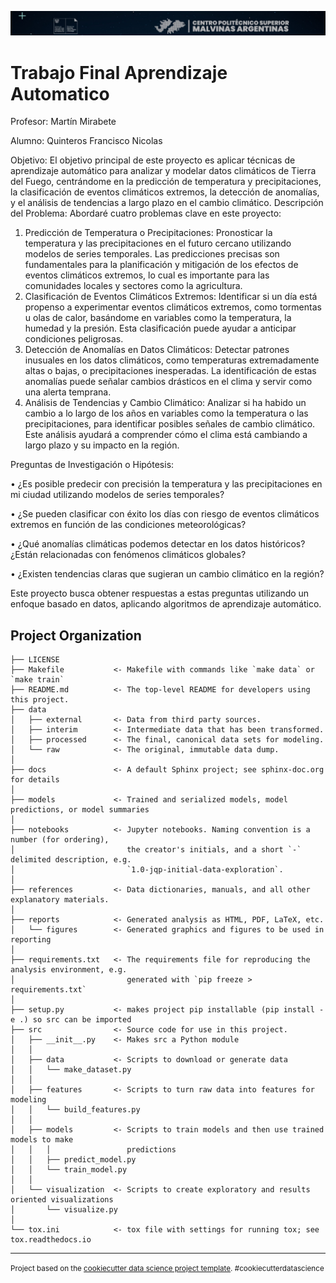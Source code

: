 ![Texto alternativo](docs/logo.jpg)


Trabajo Final Aprendizaje Automatico
==============================

Profesor:
Martín Mirabete

Alumno:
Quinteros Francisco Nicolas

Objetivo:
El objetivo principal de este proyecto es aplicar técnicas de aprendizaje automático para
analizar y modelar datos climáticos de Tierra del Fuego, centrándome en la predicción de
temperatura y precipitaciones, la clasificación de eventos climáticos extremos, la detección de
anomalías, y el análisis de tendencias a largo plazo en el cambio climático.
Descripción del Problema:
Abordaré cuatro problemas clave en este proyecto:
1. Predicción de Temperatura o Precipitaciones: Pronosticar la temperatura y las
precipitaciones en el futuro cercano utilizando modelos de series temporales. Las
predicciones precisas son fundamentales para la planificación y mitigación de los
efectos de eventos climáticos extremos, lo cual es importante para las comunidades
locales y sectores como la agricultura.
2. Clasificación de Eventos Climáticos Extremos: Identificar si un día está propenso a
experimentar eventos climáticos extremos, como tormentas u olas de calor,
basándome en variables como la temperatura, la humedad y la presión. Esta
clasificación puede ayudar a anticipar condiciones peligrosas.
3. Detección de Anomalías en Datos Climáticos: Detectar patrones inusuales en los datos
climáticos, como temperaturas extremadamente altas o bajas, o precipitaciones
inesperadas. La identificación de estas anomalías puede señalar cambios drásticos en
el clima y servir como una alerta temprana.
4. Análisis de Tendencias y Cambio Climático: Analizar si ha habido un cambio a lo largo
de los años en variables como la temperatura o las precipitaciones, para identificar
posibles señales de cambio climático. Este análisis ayudará a comprender cómo el
clima está cambiando a largo plazo y su impacto en la región.

Preguntas de Investigación o Hipótesis:

• ¿Es posible predecir con precisión la temperatura y las precipitaciones en mi ciudad
utilizando modelos de series temporales?

• ¿Se pueden clasificar con éxito los días con riesgo de eventos climáticos extremos en
función de las condiciones meteorológicas?

• ¿Qué anomalías climáticas podemos detectar en los datos históricos? ¿Están
relacionadas con fenómenos climáticos globales?

• ¿Existen tendencias claras que sugieran un cambio climático en la región?

Este proyecto busca obtener respuestas a estas preguntas utilizando un enfoque basado en
datos, aplicando algoritmos de aprendizaje automático.

Project Organization
------------

    ├── LICENSE
    ├── Makefile           <- Makefile with commands like `make data` or `make train`
    ├── README.md          <- The top-level README for developers using this project.
    ├── data
    │   ├── external       <- Data from third party sources.
    │   ├── interim        <- Intermediate data that has been transformed.
    │   ├── processed      <- The final, canonical data sets for modeling.
    │   └── raw            <- The original, immutable data dump.
    │
    ├── docs               <- A default Sphinx project; see sphinx-doc.org for details
    │
    ├── models             <- Trained and serialized models, model predictions, or model summaries
    │
    ├── notebooks          <- Jupyter notebooks. Naming convention is a number (for ordering),
    │                         the creator's initials, and a short `-` delimited description, e.g.
    │                         `1.0-jqp-initial-data-exploration`.
    │
    ├── references         <- Data dictionaries, manuals, and all other explanatory materials.
    │
    ├── reports            <- Generated analysis as HTML, PDF, LaTeX, etc.
    │   └── figures        <- Generated graphics and figures to be used in reporting
    │
    ├── requirements.txt   <- The requirements file for reproducing the analysis environment, e.g.
    │                         generated with `pip freeze > requirements.txt`
    │
    ├── setup.py           <- makes project pip installable (pip install -e .) so src can be imported
    ├── src                <- Source code for use in this project.
    │   ├── __init__.py    <- Makes src a Python module
    │   │
    │   ├── data           <- Scripts to download or generate data
    │   │   └── make_dataset.py
    │   │
    │   ├── features       <- Scripts to turn raw data into features for modeling
    │   │   └── build_features.py
    │   │
    │   ├── models         <- Scripts to train models and then use trained models to make
    │   │   │                 predictions
    │   │   ├── predict_model.py
    │   │   └── train_model.py
    │   │
    │   └── visualization  <- Scripts to create exploratory and results oriented visualizations
    │       └── visualize.py
    │
    └── tox.ini            <- tox file with settings for running tox; see tox.readthedocs.io


--------

<p><small>Project based on the <a target="_blank" href="https://drivendata.github.io/cookiecutter-data-science/">cookiecutter data science project template</a>. #cookiecutterdatascience</small></p>
